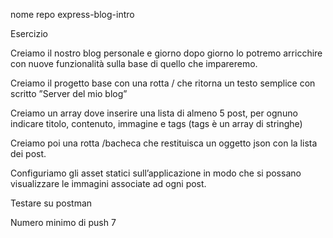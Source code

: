 nome repo express-blog-intro

Esercizio

Creiamo il nostro blog personale e giorno dopo giorno lo potremo arricchire con nuove funzionalità sulla base di quello che impareremo.

Creiamo il progetto base con una rotta / che ritorna un testo semplice con scritto ”Server del mio blog”

Creiamo un array dove inserire una lista di almeno 5 post, per ognuno indicare titolo, contenuto, immagine e tags (tags è un array di stringhe)

Creiamo poi una rotta /bacheca che restituisca un oggetto json con la lista dei post.

Configuriamo gli asset statici sull’applicazione in modo che si possano visualizzare le immagini associate ad ogni post.

Testare su postman

Numero minimo di push 7